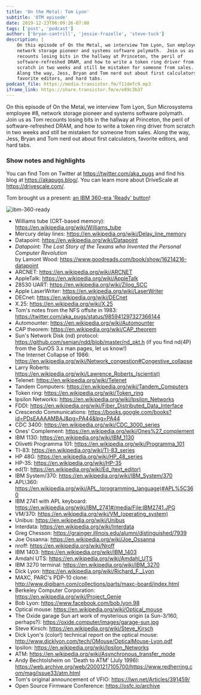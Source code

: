 ```yaml
---
title: 'On the Metal: Tom Lyon'
subtitle: 'OTM episode'
date: 2019-12-23T06:09:26-07:00
tags: ['post', 'podcast']
author: ['bryan-cantrill', 'jessie-frazelle', 'steve-tuck']
description: |
    On this episode of On the Metal, we interview Tom Lyon, Sun employee #8, 
    network storage pioneer and systems software polymath.  Join us as Tom 
    recounts losing bits in the hallway at Princeton, the peril of 
    software-refreshed DRAM, and how to write a token ring driver from 
    scratch in two weeks and still be mistaken for someone from sales. 
    Along the way, Jess, Bryan and Tom nerd out about first calculators, 
    favorite editors, and hard tabs.
podcast_file: https://media.transistor.fm/f11defc9.mp3
iframe_link: https://share.transistor.fm/e/e89c3b37
---
```


On this episode of On the Metal, we interview Tom Lyon, Sun Microsystems 
employee #8, network storage pioneer and systems software polymath.  
Join us as Tom recounts losing bits in the hallway at Princeton, the peril 
of software-refreshed DRAM, and how to write a token ring driver from scratch 
in two weeks and still be mistaken for someone from sales. Along the way, 
Jess, Bryan and Tom nerd out about first calculators, favorite editors, 
and hard tabs.

### Show notes and highlights

You can find Tom on Twitter at https://twitter.com/aka_pugs and find his blog at https://akapugs.blog/.  You can learn more about DriveScale at https://drivescale.com/.

Tom brought us a present: <a href='../../images/ibm-360-ready.jpg'>an IBM 360-era 'Ready' button</a>!

![ibm-360-ready](https://oxide.computer/images/ibm-360-ready.jpg)

- Williams tube (CRT-based memory): https://en.wikipedia.org/wiki/Williams_tube
- Mercury delay lines: https://en.wikipedia.org/wiki/Delay_line_memory
- Datapoint: https://en.wikipedia.org/wiki/Datapoint
- *Datapoint: The Lost Story of the Texans who Invented the Personal Computer Revolution*   
  by Lamont Wood: https://www.goodreads.com/book/show/16214216-datapoint
- ARCNET: https://en.wikipedia.org/wiki/ARCNET
- AppleTalk: https://en.wikipedia.org/wiki/AppleTalk
- Z8530 UART: https://en.wikipedia.org/wiki/Zilog_SCC
- Apple LaserWriter: https://en.wikipedia.org/wiki/LaserWriter
- DECnet: https://en.wikipedia.org/wiki/DECnet
- X.25: https://en.wikipedia.org/wiki/X.25
- Tom's notes from the NFS offsite in 1983: https://twitter.com/aka_pugs/status/985941297327366144
- Automounter: https://en.wikipedia.org/wiki/Automounter
- CAP theorem: https://en.wikipedia.org/wiki/CAP_theorem
- Sun's Network Disk (nd) protocol: https://github.com/senjan/ndd/blob/master/nd_pkt.h (if you find nd(4P) from the SunOS 3.x man pages, let us know!)
- The Internet Collapse of 1986: https://en.wikipedia.org/wiki/Network_congestion#Congestive_collapse
- Larry Roberts: <a href='https://en.wikipedia.org/wiki/Lawrence_Roberts_(scientist)'>https://en.wikipedia.org/wiki/Lawrence_Roberts_(scientist)</a>
- Telenet: https://en.wikipedia.org/wiki/Telenet
- Tandem Computers: https://en.wikipedia.org/wiki/Tandem_Computers
- Token ring: https://en.wikipedia.org/wiki/Token_ring
- Ipsilon Networks: https://en.wikipedia.org/wiki/Ipsilon_Networks
- FDDI: https://en.wikipedia.org/wiki/Fiber_Distributed_Data_Interface
- Crescendo Communications: https://books.google.com/books?id=PDsEAAAAMBAJ&pg=PA44&lpg=PA44
- CDC 3400: https://en.wikipedia.org/wiki/CDC_3000_series
- Ones' Complement: https://en.wikipedia.org/wiki/Ones%27_complement
- IBM 1130: https://en.wikipedia.org/wiki/IBM_1130
- Olivetti Programma 101: https://en.wikipedia.org/wiki/Programma_101
- TI-83: https://en.wikipedia.org/wiki/TI-83_series
- HP 48G: https://en.wikipedia.org/wiki/HP_48_series
- HP-35: https://en.wikipedia.org/wiki/HP-35
- ed(1): <a href='https://en.wikipedia.org/wiki/Ed_(text_editor)'>https://en.wikipedia.org/wiki/Ed_(text_editor)</a>
- IBM System/370: https://en.wikipedia.org/wiki/IBM_System/370
- APL\360: https://en.wikipedia.org/wiki/APL_(programming_language)#APL%5C360
- IBM 2741 with APL keyboard: https://en.wikipedia.org/wiki/IBM_2741#/media/File:IBM2741.JPG
- VM/370: <a href='https://en.wikipedia.org/wiki/VM_(operating_system)'>https://en.wikipedia.org/wiki/VM_(operating_system)</a>
- Unibus: https://en.wikipedia.org/wiki/Unibus
- Interdata: https://en.wikipedia.org/wiki/Interdata
- Greg Chesson: https://grainger.illinois.edu/alumni/distinguished/7939
- Joe Ossanna: https://en.wikipedia.org/wiki/Joe_Ossanna
- nroff: https://en.wikipedia.org/wiki/Nroff
- IBM 1403: https://en.wikipedia.org/wiki/IBM_1403
- Amdahl UTS: https://en.wikipedia.org/wiki/Amdahl_UTS
- IBM 3270 terminal: https://en.wikipedia.org/wiki/IBM_3270
- Dick Lyon: https://en.wikipedia.org/wiki/Richard_F._Lyon
- MAXC, PARC's PDP-10 clone: http://www.digibarn.com/collections/parts/maxc-board/index.html
- Berkeley Computer Corporation: https://en.wikipedia.org/wiki/Project_Genie
- Bob Lyon: https://www.facebook.com/bob.lyon.98
- Optical mouse: https://en.wikipedia.org/wiki/Optical_mouse
- The Oxide garage Sun art work of mysterious origin (a Sun-3/160, perhaps?):  https://oxide.computer/images/garage-sun.jpg
- Steve Kirsch: https://en.wikipedia.org/wiki/Steve_Kirsch
- Dick Lyon's (color!) technical report on the optical mouse: http://www.dicklyon.com/tech/OMouse/OpticalMouse-Lyon.pdf
- Ipsilon: https://en.wikipedia.org/wiki/Ipsilon_Networks
- ATM: https://en.wikipedia.org/wiki/Asynchronous_transfer_mode
- Andy Bechtolsheim on 'Death to ATM' (July 1996): https://web.archive.org/web/20001217105700/https://www.redherring.com/mag/issue33/atm.html
- Tom's original announcement of VFIO: https://lwn.net/Articles/391459/
- Open Source Firmware Conference: https://osfc.io/archive

